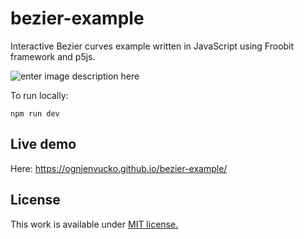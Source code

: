 
# bezier-example

Interactive Bezier curves example written in JavaScript using Froobit framework and p5js.

![enter image description here](https://i.imgur.com/KfwCJT2.jpg)

To run locally:
```
npm run dev
```
## Live demo
Here: https://ognjenvucko.github.io/bezier-example/
## License
This work is available under [MIT license.](./LICENSE)
